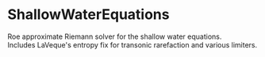 # ShallowWaterEquations
Roe approximate Riemann solver for the shallow water equations.  
Includes LaVeque's entropy fix for transonic rarefaction 
and various limiters.
